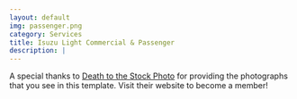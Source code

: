 ```yaml
---
layout: default
img: passenger.png
category: Services
title: Isuzu Light Commercial & Passenger
description: |
---
```

  A special thanks to [Death to the Stock Photo](http://join.deathtothestockphoto.com/) for providing the photographs that you see in this template.  Visit their website to become a member!
